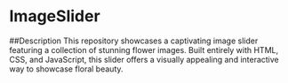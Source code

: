 # ImageSlider
##Description
This repository showcases a captivating image slider featuring a collection of stunning flower images. Built entirely with HTML, CSS, and JavaScript, this slider offers a visually appealing and interactive way to showcase floral beauty.

